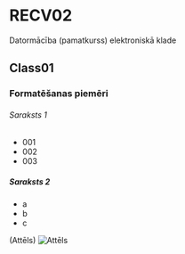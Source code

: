 # RECV02
Datormācība (pamatkurss) elektroniskā klade

## Class01
### Formatēšanas piemēri
###### Saraksts 1
- 001
- 002
- 003

##### Saraksts 2
- a
- b 
- c

(Attēls)
![Attēls](https://upload.wikimedia.org/wikipedia/commons/7/78/Image.jpg)
